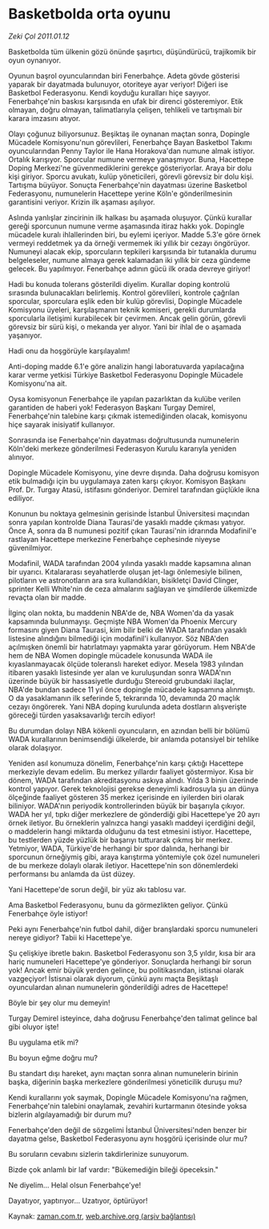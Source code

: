 # Basketbolda orta oyunu

*Zeki Çol 2011.01.12*

<td class="columnist-detail">
<p>Basketbolda tüm ülkenin gözü önünde şaşırtıcı, düşündürücü, trajikomik bir oyun oynanıyor.</p>
<p>
<div id="haberMetinDiv">
<p>Oyunun başrol oyuncularından biri Fenerbahçe. Adeta gövde gösterisi yaparak bir dayatmada bulunuyor, otoriteye ayar veriyor! Diğeri ise Basketbol Federasyonu. Kendi koyduğu kuralları hiçe sayıyor. Fenerbahçe'nin baskısı karşısında en ufak bir direnci gösteremiyor. Etik olmayan, doğru olmayan, talimatlarıyla çelişen, tehlikeli ve tartışmalı bir karara imzasını atıyor.
<p>Olayı çoğunuz biliyorsunuz. Beşiktaş ile oynanan maçtan sonra, Dopingle Mücadele Komisyonu'nun görevlileri, Fenerbahçe Bayan Basketbol Takımı oyuncularından Penny Taylor ile Hana Horakova'dan numune almak istiyor. Ortalık karışıyor. Sporcular numune vermeye yanaşmıyor. Buna, Hacettepe Doping Merkezi'ne güvenmediklerini gerekçe gösteriyorlar. Araya bir dolu kişi giriyor. Sporcu avukatı, kulüp yöneticileri, görevli görevsiz bir dolu kişi. Tartışma büyüyor. Sonuçta Fenerbahçe'nin dayatması üzerine Basketbol Federasyonu, numunelerin Hacettepe yerine Köln'e gönderilmesinin garantisini veriyor. Krizin ilk aşaması aşılıyor.
<p>Aslında yanlışlar zincirinin ilk halkası bu aşamada oluşuyor. Çünkü kurallar gereği sporcunun numune verme aşamasında itiraz hakkı yok. Dopingle mücadele kuralı ihlallerinden biri, bu eylemi içeriyor. Madde 5.3'e göre örnek vermeyi reddetmek ya da örneği vermemek iki yıllık bir cezayı öngörüyor. Numuneyi alacak ekip, sporcuların tepkileri karşısında bir tutanakla durumu belgeleseler, numune almaya gerek kalamadan iki yıllık bir ceza gündeme gelecek. Bu yapılmıyor. Fenerbahçe adının gücü ilk orada devreye giriyor!
<p>Hadi bu konuda tolerans gösterildi diyelim. Kurallar doping kontrolü sırasında bulunacakları belirlemiş. Kontrol görevlileri, kontrole çağrılan sporcular, sporculara eşlik eden bir kulüp görevlisi, Dopingle Mücadele Komisyonu üyeleri, karşılaşmanın teknik komiseri, gerekli durumlarda sporcularla iletişimi kurabilecek bir çevirmen. Ancak gelin görün, görevli görevsiz bir sürü kişi, o mekanda yer alıyor. Yani bir ihlal de o aşamada yaşanıyor.
<p>Hadi onu da hoşgörüyle karşılayalım!
<p>Anti-doping madde 6.1'e göre analizin hangi laboratuvarda yapılacağına karar verme yetkisi Türkiye Basketbol Federasyonu Dopingle Mücadele Komisyonu'na ait.
<p>Oysa komisyonun Fenerbahçe ile yapılan pazarlıktan da kulübe verilen garantiden de haberi yok! Federasyon Başkanı Turgay Demirel, Fenerbahçe'nin talebine karşı çıkmak istemediğinden olacak, komisyonu hiçe sayarak inisiyatif kullanıyor.
<p>Sonrasında ise Fenerbahçe'nin dayatması doğrultusunda numunelerin Köln'deki merkeze gönderilmesi Federasyon Kurulu kararıyla yeniden alınıyor.
<p>Dopingle Mücadele Komisyonu, yine devre dışında. Daha doğrusu komisyon etik bulmadığı için bu uygulamaya zaten karşı çıkıyor. Komisyon Başkanı Prof. Dr. Turgay Atasü, istifasını gönderiyor. Demirel tarafından güçlükle ikna ediliyor.
<p>Konunun bu noktaya gelmesinin gerisinde İstanbul Üniversitesi maçından sonra yapılan kontrolde Diana Taurasi'de yasaklı madde çıkması yatıyor. Önce A, sonra da B numunesi pozitif çıkan Taurasi'nin idrarında Modafinil'e rastlayan Hacettepe merkezine Fenerbahçe cephesinde niyeyse güvenilmiyor.
<p>Modafinil, WADA tarafından 2004 yılında yasaklı madde kapsamına alınan bir uyarıcı. Kıtalararası seyahatlerde oluşan jet-lagı önlemesiyle bilinen, pilotların ve astronotların ara sıra kullandıkları, bisikletçi David Clinger, sprinter Kelli White'nin de ceza almalarını sağlayan ve şimdilerde ülkemizde revaçta olan bir madde.
<p>İlginç olan nokta, bu maddenin NBA'de de, NBA Women'da da yasak kapsamında bulunmayışı. Geçmişte NBA Women'da Phoenix Mercury formasını giyen Diana Taurasi, kim bilir belki de WADA tarafından yasaklı listesine alındığını bilmediği için modafinil'i kullanıyor. Söz NBA'den açılmışken önemli bir hatırlatmayı yapmakta yarar görüyorum. Hem NBA'de hem de NBA Women dopingle mücadele konusunda WADA ile kıyaslanmayacak ölçüde toleranslı hareket ediyor. Mesela 1983 yılından itibaren yasaklı listesinde yer alan ve kuruluşundan sonra WADA'nın üzerinde büyük bir hassasiyetle durduğu Stereoid grubundaki ilaçlar, NBA'de bundan sadece 11 yıl önce dopingle mücadele kapsamına alınmıştı. O da yasaklamanın ilk seferinde 5, tekrarında 10, devamında 20 maçlık cezayı öngörerek. Yani NBA doping kurulunda adeta dostların alışverişte göreceği türden yasaksavarlığı tercih ediyor!
<p>Bu durumdan dolayı NBA kökenli oyuncuların, en azından belli bir bölümü WADA kurallarının benimsendiği ülkelerde, bir anlamda potansiyel bir tehlike olarak dolaşıyor.
<p>Yeniden asıl konumuza dönelim, Fenerbahçe'nin karşı çıktığı Hacettepe merkeziyle devam edelim. Bu merkez yıllardır faaliyet göstermiyor. Kısa bir dönem, WADA tarafından akreditasyonu askıya alındı. Yılda 3 binin üzerinde kontrol yapıyor. Gerek teknolojisi gerekse deneyimli kadrosuyla şu an dünya ölçeğinde faaliyet gösteren 35 merkez içerisinde en iyilerden biri olarak biliniyor. WADA'nın periyodik kontrollerinden büyük bir başarıyla çıkıyor. WADA her yıl, tıpkı diğer merkezlere de gönderdiği gibi Hacettepe'ye 20 ayrı örnek iletiyor. Bu örneklerin yalnızca hangi yasaklı maddeyi içerdiğini değil, o maddelerin hangi miktarda olduğunu da test etmesini istiyor. Hacettepe, bu testlerden yüzde yüzlük bir başarıyı tutturarak çıkmış bir merkez. Yetmiyor, WADA, Türkiye'de herhangi bir spor dalında, herhangi bir sporcunun örneğiymiş gibi, araya karıştırma yöntemiyle çok özel numuneleri de bu merkeze dolaylı olarak iletiyor. Hacettepe'nin son dönemlerdeki performansı bu anlamda da üst düzey.
<p>Yani Hacettepe'de sorun değil, bir yüz akı tablosu var.
<p>Ama Basketbol Federasyonu, bunu da görmezlikten geliyor. Çünkü Fenerbahçe öyle istiyor!
<p>Peki aynı Fenerbahçe'nin futbol dahil, diğer branşlardaki sporcu numuneleri nereye gidiyor? Tabii ki Hacettepe'ye.
<p>Şu çelişkiye ibretle bakın. Basketbol Federasyonu son 3,5 yıldır, kısa bir ara hariç numuneleri Hacettepe'ye gönderiyor. Sonuçlarda herhangi bir sorun yok! Ancak emir büyük yerden gelince, bu politikasından, istisnai olarak vazgeçiyor! İstisnai olarak diyorum, çünkü aynı maçta Beşiktaşlı oyunculardan alınan numunelerin gönderildiği adres de Hacettepe!
<p>Böyle bir şey olur mu demeyin!
<p>Turgay Demirel isteyince, daha doğrusu Fenerbahçe'den talimat gelince bal gibi oluyor işte!
<p>Bu uygulama etik mi?
<p>Bu boyun eğme doğru mu?
<p>Bu standart dışı hareket, aynı maçtan sonra alınan numunelerin birinin başka, diğerinin başka merkezlere gönderilmesi yöneticilik duruşu mu?
<p>Kendi kurallarını yok saymak, Dopingle Mücadele Komisyonu'na rağmen, Fenerbahçe'nin talebini onaylamak, zevahiri kurtarmanın ötesinde yoksa bizlerin algılayamadığı bir durum mu?
<p>Fenerbahçe'den değil de sözgelimi İstanbul Üniversitesi'nden benzer bir dayatma gelse, Basketbol Federasyonu aynı hoşgörü içerisinde olur mu?
<p>Bu soruların cevabını sizlerin takdirlerinize sunuyorum.
<p>Bizde çok anlamlı bir laf vardır: "Bükemediğin bileği öpeceksin."
<p>Ne diyelim... Helal olsun Fenerbahçe'ye!
<p>Dayatıyor, yaptırıyor... Uzatıyor, öptürüyor!</p></p></p></p></p></p></p></p></p></p></p></p></p></p></p></p></p></p></p></p></p></p></p></p></p></p></p></p></p></div>
</p>
<a href="http://web.archive.org/web/20110128052923/mailto:/">
</a></td>

Kaynak: [zaman.com.tr](http://zaman.com.tr/yazar.do?yazino=1077542), [web.archive.org (arşiv bağlantısı)](http://web.archive.org/web/20110128052923/http://www.zaman.com.tr:80/yazar.do?yazino=1077542)
